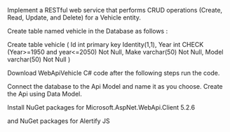 Implement a RESTful web service that performs CRUD operations (Create, Read, Update, and Delete) for a Vehicle
entity.

Create table named vehicle in the Database as follows : 

Create table vehicle
(
Id int primary key Identity(1,1),
Year int CHECK (Year>=1950 and year<=2050) Not Null,
Make varchar(50) Not Null,
Model varchar(50) Not Null
)

Download WebApiVehicle C# code after the following steps run the code.

Connect the database to the Api Model and name it as you choose. Create the Api using Data Model.

Install NuGet packages for Microsoft.AspNet.WebApi.Client 5.2.6

and NuGet packages for Alertify JS

